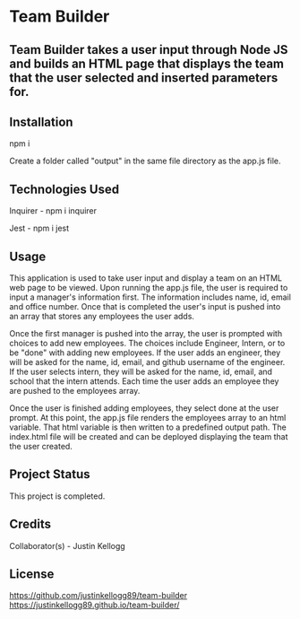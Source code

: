 # Team Builder

## Team Builder takes a user input through Node JS and builds an HTML page that displays the team that the user selected and inserted parameters for.

## Installation

npm i

Create a folder called "output" in the same file directory as the app.js file. 


## Technologies Used

Inquirer - npm i inquirer

Jest - npm i jest

## Usage

This application is used to take user input and display a team on an HTML web page to be viewed. Upon running the app.js file, the user is required to input a manager's information first. The information includes name, id, email and office number. Once that is completed the user's input is pushed into an array that stores any employees the user adds.

Once the first manager is pushed into the array, the user is prompted with choices to add new employees. The choices include Engineer, Intern, or to be "done" with adding new employees. If the user adds an engineer, they will be asked for the name, id, email, and github username of the engineer. If the user selects intern, they will be asked for the name, id, email, and school that the intern attends. Each time the user adds an employee they are pushed to the employees array.

Once the user is finished adding employees, they select done at the user prompt. At this point, the app.js file renders the employees array to an html variable. That html variable is then written to a predefined output path. The index.html file will be created and can be deployed displaying the team that the user created.

## Project Status

This project is completed.

## Credits

Collaborator(s) - Justin Kellogg  

## License

https://github.com/justinkellogg89/team-builder
https://justinkellogg89.github.io/team-builder/